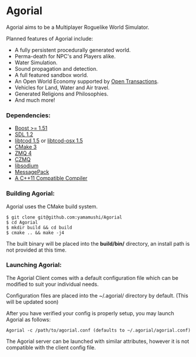 # Agorial

Agorial aims to be a Multiplayer Roguelike World Simulator. 

Planned features of Agorial include:

 * A fully persistent procedurally generated world.
 * Perma-death for NPC's and Players alike.
 * Water Simulation.
 * Sound propagation and detection.
 * A full featured sandbox world.
 * An Open World Economy supported by [Open Transactions](https://github.com/open-transactions/opentxs).
 * Vehicles for Land, Water and Air travel.
 * Generated Religions and Philosophies.
 * And much more!

### Dependencies:

 * [Boost >= 1.51](https://github.com/boostorg/boost)
 * [SDL 1.2](https://www.libsdl.org/download-1.2.php)
 * [libtcod 1.5](https://bitbucket.org/libtcod/libtcod) or [libtcod-osx 1.5](https://github.com/podiki/libtcod-mac)
 * [CMake 3](http://www.cmake.org/)
 * [ZMQ 4](https://github.com/zeromq/zeromq4-x)
 * [CZMQ](https://github.com/zeromq/czmq)
 * [libsodium](https://github.com/jedisct1/libsodium)
 * [MessagePack](https://github.com/msgpack/msgpack-c)
 * [A C++11 Compatible Compiler](http://en.cppreference.com/w/cpp/compiler_support)

### Building Agorial:

Agorial uses the CMake build system.

```
$ git clone git@github.com:yamamushi/Agorial
$ cd Agorial
$ mkdir build && cd build
$ cmake .. && make -j4 
```
The built binary will be placed into the **build/bin/** directory, an install path is not provided at this time.


### Launching Agorial:

The Agorial Client comes with a default configuration file which can be modified to suit your individual needs.

Configuration files are placed into the ~/.agorial/ directory by default. (This will be updated soon)

After you have verified your config is properly setup, you may launch Agorial as follows:
```
Agorial -c /path/to/agorial.conf (defaults to ~/.agorial/agorial.conf)
```

The Agorial server can be launched with similar attributes, however it is not compatible with the client config file.

